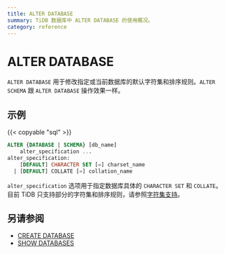 ```yaml
---
title: ALTER DATABASE
summary: TiDB 数据库中 ALTER DATABASE 的使用概况。
category: reference
---
```


# ALTER DATABASE

`ALTER DATABASE` 用于修改指定或当前数据库的默认字符集和排序规则。`ALTER SCHEMA` 跟 `ALTER DATABASE` 操作效果一样。

## 示例

{{< copyable "sql" >}}

```sql
ALTER {DATABASE | SCHEMA} [db_name]
    alter_specification ...
alter_specification:
    [DEFAULT] CHARACTER SET [=] charset_name
  | [DEFAULT] COLLATE [=] collation_name
```

`alter_specification` 选项用于指定数据库具体的 `CHARACTER SET` 和 `COLLATE`。目前 TiDB 只支持部分的字符集和排序规则，请参照[字符集支持](/reference/sql/characterset-and-collation.md)。

## 另请参阅

* [CREATE DATABASE](/reference/sql/statements/create-database.md)
* [SHOW DATABASES](/reference/sql/statements/show-databases.md)
